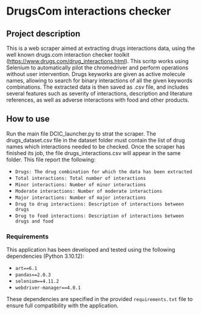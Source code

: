 # DrugsCom interactions checker

## Project description
This is a web scraper aimed at extracting drugs interactions data, using the well known drugs.com interaction checker toolkit (https://www.drugs.com/drug_interactions.html). This scritp works using Selenium to automatically pilot the chromedriver and perform operations without user intervention. Drugs keyworks are given as active molecule names, allowing to search for binary interactions of all the given keywords combinations. The extracted data is then saved as .csv file, and includes several features such as severity of interactions, description and literature references, as well as adverse interactions with food and other products.

## How to use
Run the main file DCIC_launcher.py to strat the scraper. The drugs_dataset.csv file in the dataset folder must contain the list of drug names which interactions needed to be checked. Once the scraper has finished its job, the file drugs_interactions.csv will appear in the same folder. This file report the following:

- `Drugs: The drug combination for which the data has been extracted`
- `Total interactions: Total number of interactions`
- `Minor interactions: Number of minor interactions` 
- `Moderate interactions: Number of moderate interactions`
- `Major interactions: Number of major interactions`
- `Drug to drug interactions: Description of interactions between drugs` 
- `Drug to food interactions: Description of interactions between drugs and food`                       

### Requirements
This application has been developed and tested using the following dependencies (Python 3.10.12):

- `art==6.1`
- `pandas==2.0.3`
- `selenium==4.11.2`
- `webdriver-manager==4.0.1`

These dependencies are specified in the provided `requirements.txt` file to ensure full compatibility with the application. 
